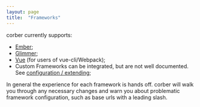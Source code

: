 ```yaml
---
layout: page
title:  "Frameworks"
---
```


corber currently supports:

- [Ember](/pages/frameworks/ember);
- [Glimmer](/pages/frameworks/glimmer);
- [Vue](/pages/frameworks/vue) (for users of vue-cli/Webpack);
- Custom Frameworks can be integrated, but are not well documented. See
  [configuration / extending](/pages/frameworks/extending);

In general the experience for each framework is hands off. corber will
walk you through any necessary changes and warn you about problematic
framework configuration, such as base urls with a leading slash.
